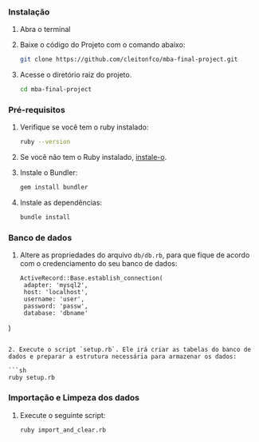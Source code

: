 ### Instalação

1. Abra o terminal

2. Baixe o código do Projeto com o comando abaixo:

   ```sh
   git clone https://github.com/cleitonfco/mba-final-project.git
   ```

3. Acesse o diretório raiz do projeto.

   ```sh
   cd mba-final-project
   ```

### Pré-requisitos

1. Verifique se você tem o ruby instalado:

   ```sh
   ruby --version
   ```

2. Se você não tem o Ruby instalado, [instale-o](https://www.ruby-lang.org/pt/documentation/installation/).

3. Instale o Bundler:

   ```sh
   gem install bundler
   ```

4. Instale as dependências:

   ```sh
   bundle install
   ```

### Banco de dados

1. Altere as propriedades do arquivo `db/db.rb`, para que fique de acordo com o credenciamento do seu banco de dados:

   ```
   ActiveRecord::Base.establish_connection(
    adapter: 'mysql2',
    host: 'localhost',
    username: 'user',
    password: 'passw',
    database: 'dbname'
  )
   ```

2. Execute o script `setup.rb`. Ele irá criar as tabelas do banco de dados e preparar a estrutura necessária para armazenar os dados:

   ```sh
   ruby setup.rb
   ```

### Importação e Limpeza dos dados

1. Execute o seguinte script:

   ```sh
   ruby import_and_clear.rb
   ```
